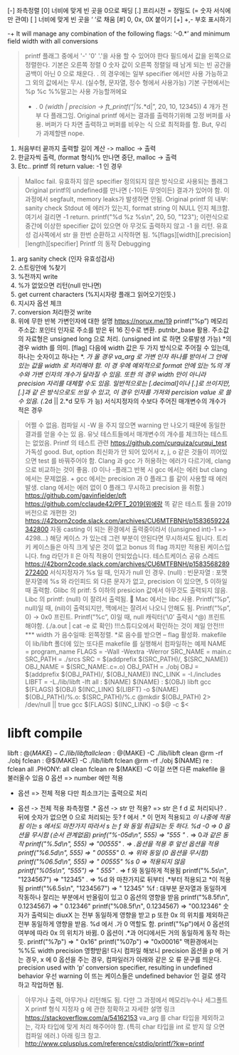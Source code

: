 [-] 좌측정렬
[0] 너비에 맞게 빈 곳을 0으로 패딩
[.] 프리시전 = 정밀도 (= 숫자 서식에만 관여)
[ ] 너비에 맞게 빈 곳을 ‘ ‘로 채움
[#] 0, 0x, 0X 붙이기
[+] +,- 부호 표시하기
<!-- [*] 숫자 와일드카드. 가변인자로 값이 들어옴 -->

-+
It will manage any combination of the following flags: ‘-0.*’ and minimum field width with
all conversions
>printf 플래그 중에서 '-' '0' '.'을 사용 할 수 있어야 한다
>필드에서 값을 왼쪽으로 정렬한다. 기본은 오른쪽 정렬 
>0 숫자 값이 오른쪽 정렬일 때 남게 되는 빈 공간을 공백이 아닌 0 으로 채운다.
>. 의 경우에는 일부 specifier 에서만 사용 가능하고 그 외의 값에서는 무시. (실수형, 문자열, 정수
형에서 사용가능)
>기본 구현에서는 %p %c %%말고는 사용 가능할꺼에요
>- . 0 *(width | precision -> ft_printf(“|%*.*d|”, 20, 10, 12345)) 4 개가 전부 다 플래그임.
Original printf 에서는 결과를 출력하기위해 고정 버퍼를 사용. 버퍼가 다 차면 출력하고 버퍼를 비우는 식
으로 최적화를 함. But, 우리가 과제할땐 nope.
1) 처음부터 끝까지 출력할 길이 계산 -> malloc -> 출력
2) 한글자씩 출력, (format 형식)% 만나면 중단, malloc -> 출력
3) Etc..
printf 의 return value: -1 인 경우
>Malloc fail.
>유효하지 않은 specifier
>정의되지 않은 방식으로 사용되는 플래그
Original printf의 undefined를 만나면 (-1이든 무엇이든) 결과가 있어야 함. 이 과정에서 
segfault, memory leaks가 발생하면 안됨.
Original printf 의 내부: sanity check
>Stdout 에 에러가 있는지, format string 이 NULL 인지 체크함. 여기서 걸리면 -1 return.
>printf("%d %z %s\n", 20, 50, "123"); 이런식으로 중간에 이상한 specifier 값이 있으면 아
무것도 출력하지 않고 -1 을 리턴. 유효성 검사쪽에서 str 을 한번 순환하고 시작하면 됨.
%[flags][width][.precision][length][specifier]
Printf 의 동작 Debugging
1. arg sanity check (인자 유효성검사)
2. 스트링안에 %찾기
3. %전까지 write
4. %가 없었으면 리턴(null 만나면)
5. get current characters (%지시자랑 플래그 읽어오기인듯.)
6. 지시자 옵션 체크
7. conversion 처리한것 write
8. 위에 무한 반복
가변인자에 대한 설명
https://norux.me/19
printf(“%p”)
메모리 주소값: 포인터 인자로 주소를 받은 뒤 16 진수로 변환. putnbr_base 활용.
주소값의 자료형은 unsigned long 으로 처리. (unsigned int 로 하면 오류발생 가능)
*의 경우 width 를 의미. [flag] 다음에 width 값은 두 가지 방식으로 주어질 수 있는데, 하나는 숫자이고 
하나는 *. *가 올 경우 va_arg 로 가변 인자 하나를 받아서 그 안에 있는 값을 width 로 처리해야 함. 이 경
우에 예외적으로 format 안에 있는 %의 개수와 가변 인자의 개수가 달라질 수 있음. 또한 *의 경우 width
만이 아니라 precision 자리를 대체할 수도 있음. 일반적으로는 [.decimal]이나 [.]로 쓰이지만, [.*]과 같
은 방식으로도 쓰일 수 있고, 이 경우 인자를 가져와 percision value 로 쓸 수 있음. (*.2d || 2.*d 모두 가
능)
서식지정자의 수보다 주어진 매개변수의 개수가 적은 경우
>어쩔 수 없음. 컴파일 시 -W 을 주지 않으면 warning 만 나오기 때문에 동일한 결과를 얻을 수는 있
음. 
>유닛 테스트들에서 매개변수의 개수를 체크하는 테스트는 없었음.
Printf 의 테스트 관련
>https://github.com/curquiza/curqui_test
가독성 good. But, option 최신화가 안 되어 있어서 z, j, o 같은 것들이 끼어있으면 test 를 
바꿔주어야 함.
>Clang 과 gcc 가 허용하는 에러가 다르기에, clang 으로 비교하는 것이 좋음. (0 이나 -플래그
반복 시 gcc 에서는 에러 but clang 에서는 문제없음. + gcc 에서는 precision 과 0 플래그
를 같이 사용할 때 에러 발생. clang 에서는 에러 없이 0 플래그 무시하고 precision 을 취함.)
>https://github.com/gavinfielder/pft
>https://github.com/cclaude42/PFT_2019(위에랑 똑 같은 테스트 툴을 2019 버전으로 
개편한 것)
>https://42born2code.slack.com/archives/CU6MTFBNH/p1583659224342800
자동 casting 이 되는 환경에서 출력중이라서 ((unsigned int)-1 => 4298...) 해당 케이스
가 있는데 그런 부분이 안된다면 무시하셔도 됩니다. 트리키 케이스들은 아직 크게 넣은 것이 
없고 bonus 의 flag 까지만 적용된 케이스입니다. fng 라던가 ll 은 아직 적용이 안되었습니다.
>테스트케이스 공유 스레드
https://42born2code.slack.com/archives/CU6MTFBNH/p1583568289272400
서식지정자가 %s 일 때, 인자가 null 인 경우.
>(null) : 
>빈문자열 : 포맷 문자열에 %s 와 라인피드 외 다른 문자가 없고, precision 이 있으면, 5 이하일 때
출력함.
Glibc 의 pritf: 5 이하의 presicion 값에서 아무것도 출력되지 않음.
Libc 의 printf: (null) 이 잘려서 출력됨.   Mac 에서는 libc 사용.
Printf(“%p”, null)일 때, (nil)이 출력되지만, 맥에서는 잘려서 나오니 안해도 됨.
Printf(“%p”, 0) -> 0x0 프린트.
Printf(“%c”, 0)일 때, null 캐릭터(‘\0’ 출력시 ^@) 프린트 해야함. (./a.out | cat -e 로 확인)
!!!스튜디오에서 확인하는 것이 제일 안전!!!
*** width 가 음수일때: 왼쪽정렬. *로 음수를 받으면 – flag 활성화.
makefile 이 lib/libft 폴더에 있는 또다른 makefile 를 실행해서 컴파일하는 예제
NAME = program_name
FLAGS = -Wall -Wextra -Werror
SRC_NAME = main.c
SRC_PATH = ./srcs
SRC = $(addprefix $(SRC_PATH)/, $(SRC_NAME))
OBJ_NAME = $(SRC_NAME:.c=.o)
OBJ_PATH = ./obj
OBJ = $(addprefix $(OBJ_PATH)/, $(OBJ_NAME))
INC_LINK = -I./includes
LIBFT = -L./lib/libft -lft
all : $(NAME)
$(NAME) : $(OBJ) libft
gcc $(FLAGS) $(OBJ) $(INC_LINK) $(LIBFT) -o $(NAME) 
$(OBJ_PATH)/%.o: $(SRC_PATH)/%.c
@mkdir $(OBJ_PATH) 2> /dev/null || true
gcc $(FLAGS) $(INC_LINK) -o $@ -c $<
# libft compile
libft :
@$(MAKE) -C ./lib/libft all
clean :
@$(MAKE) -C ./lib/libft clean
@rm -rf ./obj
fclean :
@$(MAKE) -C ./lib/libft fclean
@rm -rf ./obj $(NAME)
re : fclean all
.PHONY: all clean fclean re
$(MAKE) -C
이걸 쓰면 다른 makefile 을 불러올수 있음
0 옵션 => number 에만 적용
* 옵션 => 전체 적용 다만 최소크기는 출력으로 처리
- 옵션 -> 전체 적용 좌측정렬
.* 옵션 -> str 만 적용? => str 은 f d 로 처리되나?
  . 뒤에 숫자가 없으면 0 으로 처리되는 듯?
f 에서 .* 이 먼저 적용되고 *이 나중에 적용됨
이는 s 에서도 마찬가지 따라서 s 는 f 와 동일 취급되는 듯 하다.
%d
-0 => 0 옵션을 무시함 (순서 관계없음)
prinf("%-05d\n", 555) => "555  "
.* => 0*과 같은 동작
printf("%.5d\n", 555) => "00555"
*.* => .*옵션을 적용 후 앞선 *옵션을 적용
printf("%6.5d\n", 555) => " 00555"
0*.* => 위와 동일 (0 옵션을 무시함)
printf("%06.5d\n", 555) => " 00555"
%s
0 => 적용되지 않음
printf("%05s\n", "555") => "  555"
.* => f 와 동일하게 적용됨
printf("%.5s\n", "1234567") => "12345"
*.* => %d 와 마찬가지로 뒤부터 .*부터 적용되고 *이 적용됨
printf("%6.5s\n", "1234567") => " 12345"
%f
 : 대부분 문자열과 동일하게 작동하나 잘리는 부분에서 반올림이 있고 0 옵션의 영향을 받음
printf("%8.5f\n", 0.1234567) => " 0.12346"
printf("%08.5f\n", 0.1234567) => "00.12346"
숫자가 출력되는 diuxX 는 전부 동일하게 영향을 받고 p 또한 0x 의 위치를 제외하곤 전부 동일하게 영향을 
받음.
%d 에서 .가 0 역할도 함.
printf("%p")에서 0 옵션의 여부에 따라 0x 의 위치가 바뀜. 0 옵션이 .*과 어디에서든 거의 동일하게 동작
하는 듯.
printf("%7p") => "   0x16"
printf("%07p") => "0x00016"
맥환경에서는 %%도 width precision 영향받음!
다시 컴파일 해보니 precision 옵션을 p 에 거는 경우, x 에 0 옵션을 주는 경우, 컴파일러가 아래와 같은 오
류 문구를 띄운다.
precision used with ‘p’ conversion specifier, resulting in undefined behavior
우선 warning 이 뜨는 케이스들은 undefined behavior 인 걸로 생각하고 작업하면 됨.
>아무거나 출력, 아무거나 리턴해도 됨. 다만 그 과정에서 메모리누수나 세그폴트 X
printf 형식 지정자 g 에 관한 정확하고 자세한 설명 링크
https://stackoverflow.com/a/54162153
va_arg 를 char 타입을 제외하고는, 각자 타입에 맞게 처리 해주어야 함. (특히 char 타입을 int 로 받지 않
으면 컴파일 에러.) 아래 링크 참고.
http://www.cplusplus.com/reference/cstdio/printf/?kw=printf
